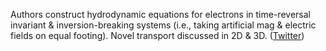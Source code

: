
Authors construct hydrodynamic equations for electrons in time-reversal invariant & inversion-breaking systems (i.e., taking artificial mag & electric fields on equal footing). Novel transport discussed in 2D & 3D. ([Twitter](https://twitter.com/JoshuahHeath/status/1288523774560796675))
